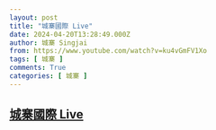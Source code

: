 ```yaml
---
layout: post
title: "城寨國際 Live"
date: 2024-04-20T13:28:49.000Z
author: 城寨 Singjai
from: https://www.youtube.com/watch?v=ku4vGmFV1Xo
tags: [ 城寨 ]
comments: True
categories: [ 城寨 ]
---
```

<!--1713619729000-->
[城寨國際 Live](https://www.youtube.com/watch?v=ku4vGmFV1Xo)
------

<div>

</div>
